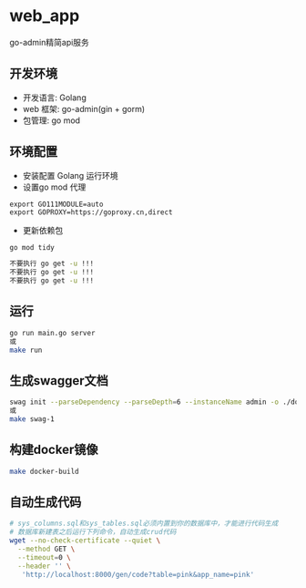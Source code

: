 # web_app
go-admin精简api服务

## 开发环境
* 开发语言: Golang
* web 框架: go-admin(gin + gorm)
* 包管理: go mod

## 环境配置
* 安装配置 Golang 运行环境
* 设置go mod 代理
```
export GO111MODULE=auto
export GOPROXY=https://goproxy.cn,direct
```
* 更新依赖包
```bash
go mod tidy

不要执行 go get -u !!!
不要执行 go get -u !!!
不要执行 go get -u !!!
```

## 运行
```bash
go run main.go server
或
make run
```

## 生成swagger文档
```bash
swag init --parseDependency --parseDepth=6 --instanceName admin -o ./docs/admin
或
make swag-1
```

## 构建docker镜像
```bash
make docker-build
```

## 自动生成代码
```bash
# sys_columns.sql和sys_tables.sql必须内置到你的数据库中，才能进行代码生成
# 数据库新建表之后运行下列命令，自动生成crud代码
wget --no-check-certificate --quiet \
  --method GET \
  --timeout=0 \
  --header '' \
   'http://localhost:8000/gen/code?table=pink&app_name=pink'
```


